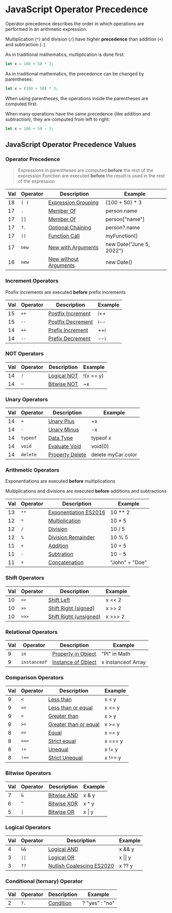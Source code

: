 # JavaScript Operator Precedence

Operator precedence describes the order in which operations are performed in an arithmetic expression.

Multiplication (`*`) and division (`/`) have higher **precedence** than addition (`+`) and subtraction (`-`).

As in traditional mathematics, multiplication is done first:

```javascript
let x = 100 + 50 * 3;
```

As in traditional mathematics, the precedence can be changed by parentheses:

```javascript
let x = (100 + 50) * 3;
```

When using parentheses, the operations inside the parentheses are computed first.

When many operations have the same precedence (like addition and subtraction), they are computed from left to right: 

```javascript
let x = 100 + 50 - 3;
```

## JavaScript Operator Precedence Values

### Operator Precedence

> Expressions in parentheses are computed **before** the rest of the expression
> Function are executed **before** the result is used in the rest of the expression 

| Val | Operator | Description                                                                                         | Example                  |
| --- | -------- | --------------------------------------------------------------------------------------------------- | ------------------------ |
| 18  | `( )`    | [Expression Grouping](https://www.w3schools.com/js/tryit.asp?filename=tryjs_arithmetic_precedence2) | (100 + 50) * 3           |
| 17  | `.`      | [Member Of](https://www.w3schools.com/js/tryit.asp?filename=tryjs_oper_member_of)                   | person.name              |
| 17  | `[]`     | [Member Of](https://www.w3schools.com/js/tryit.asp?filename=tryjs_oper_member_of2)                  | person["name"]           |
| 17  | `?.`     | [Optional Chaining](https://www.w3schools.com/js/tryit.asp?filename=tryjs_oper_optional_chaining)   | person?.name             |
| 17  | `()`     | [Function Call](https://www.w3schools.com/js/tryit.asp?filename=tryjs_functions)                    | myFunction()             |
| 17  | `new`    | [New with Arguments](https://www.w3schools.com/js/tryit.asp?filename=tryjs_date_new_arguments)      | new Date("June 5, 2022") |
| 16  | `new`    | [New without Arguments](https://www.w3schools.com/js/tryit.asp?filename=tryjs_date_current)         | new Date()               |

### Increment Operators

Posfix increments are executed **before** prefix increments

| Val | Operator | Description                                                                           | Example |
| --- | -------- | ------------------------------------------------------------------------------------- | ------- |
| 15  | `++`     | [Postfix Increment](https://www.w3schools.com/js/tryit.asp?filename=tryjs_oper_incr2) | i++     |
| 15  | `--`     | [Postfix Decrement](https://www.w3schools.com/js/tryit.asp?filename=tryjs_oper_decr2) | i--     |
| 14  | `++`     | [Prefix Increment](https://www.w3schools.com/js/tryit.asp?filename=tryjs_oper_incr)   | ++i     |
| 14  | `--`     | [Prefix Decrement](https://www.w3schools.com/js/tryit.asp?filename=tryjs_oper_decr)   | --i     |

### NOT Operators

| Val | Operator | Description                                                                      | Example   |
| --- | -------- | -------------------------------------------------------------------------------- | --------- |
| 14  | `!`      | [Logical NOT](https://www.w3schools.com/js/tryit.asp?filename=tryjs_oper_not)    | !(x == y) |
| 14  | `~`      | [Bitwise NOT](https://www.w3schools.com/js/tryit.asp?filename=tryjs_bitwise_not) | ~x        |

### Unary Operators

| Val | Operator | Description                                                                           | Example            |
| --- | -------- | ------------------------------------------------------------------------------------- | ------------------ |
| 14  | `+`      | [Unary Plus](https://www.w3schools.com/js/tryit.asp?filename=tryjs_oper_unary_plus)   | +x                 |
| 14  | `-`      | [Unary Minus](https://www.w3schools.com/js/tryit.asp?filename=tryjs_oper_unary_minus) | -x                 |
| 14  | `typeof` | [Data Type](https://www.w3schools.com/js/tryit.asp?filename=tryjs_typeof_all)         | typeof x           |
| 14  | `void`   | [Evaluate Void](https://www.w3schools.com/js/tryit.asp?filename=tryjs_oper_void)      | void(0)            |
| 14  | `delete` | [Property Delete](https://www.w3schools.com/js/tryit.asp?filename=tryjs_oper_delete)  | delete myCar.color |

### Arithmetic Operators

Exponentiations are executed **before** multiplications

Multiplications and divisions are executed **before** additions and subtractions

| Val | Operator | Description                                                                                          | Example        |
| --- | -------- | ---------------------------------------------------------------------------------------------------- | -------------- |
| 13  | `**`     | [Exponentiation ES2016](https://www.w3schools.com/js/tryit.asp?filename=tryjs_arithmetric_exponent1) | 10 ** 2        |
| 12  | `*`      | [Multiplication](https://www.w3schools.com/js/tryit.asp?filename=tryjs_oper_mult)                    | 10 * 5         |
| 12  | `/`      | [Division](https://www.w3schools.com/js/tryit.asp?filename=tryjs_oper_div)                           | 10 / 5         |
| 12  | `%`      | [Division Remainder](https://www.w3schools.com/js/tryit.asp?filename=tryjs_oper_mod)                 | 10 % 5         |
| 11  | `+`      | [Addition](https://www.w3schools.com/js/tryit.asp?filename=tryjs_oper_add)                           | 10 + 5         |
| 11  | `-`      | [Subtration](https://www.w3schools.com/js/tryit.asp?filename=tryjs_oper_sub)                         | 10 - 5         |
| 11  | `+`      | [Concatenation](https://www.w3schools.com/js/tryit.asp?filename=tryjs_oper_concatenate)              | "John" + "Doe" |

### Shift Operators

| Val | Operator | Description                                                                                      | Example |
| --- | -------- | ------------------------------------------------------------------------------------------------ | ------- |
| 10  | `<<`     | [Shift Left](https://www.w3schools.com/js/tryit.asp?filename=tryjs_bitwise_left)                 | x << 2  |
| 10  | `>>`     | [Shift Right (signed)](https://www.w3schools.com/js/tryit.asp?filename=tryjs_bitwise_right_sign) | x >> 2  |
| 10  | `>>>`    | [Shift Right (unsigned)](https://www.w3schools.com/js/tryit.asp?filename=tryjs_bitwise_right)    | x >>> 2 |


### Relational Operators

| Val | Operator     | Description                                                                                 | Example            |
| --- | ------------ | ------------------------------------------------------------------------------------------- | ------------------ |
| 9   | `in`         | [Property in Object](https://www.w3schools.com/js/tryit.asp?filename=tryjs_oper_in)         | "PI" in Math       |
| 9   | `instanceof` | [Instance of Object](https://www.w3schools.com/js/tryit.asp?filename=tryjs_oper_instanceof) | x instanceof Array |

### Comparison Operators

| Val | Operator | Description                                                                                 | Example |
| --- | -------- | ------------------------------------------------------------------------------------------- | ------- |
| 9   | `<`      | [Less than](https://www.w3schools.com/js/tryit.asp?filename=tryjs_comparison9)              | x < y   |
| 9   | `<=`     | [Less than or equal](https://www.w3schools.com/js/tryit.asp?filename=tryjs_comparison11)    | x <= y  |
| 9   | `>`      | [Greater than](https://www.w3schools.com/js/tryit.asp?filename=tryjs_comparison8)           | x > y   |
| 9   | `>=`     | [Greater than or equal](https://www.w3schools.com/js/tryit.asp?filename=tryjs_comparison10) | x >= y  |
| 8   | `==`     | [Equal](https://www.w3schools.com/js/tryit.asp?filename=tryjs_comparison1)                  | x == y  |
| 8   | `===`    | [Strict equal](https://www.w3schools.com/js/tryit.asp?filename=tryjs_comparison4)           | x === y |
| 8   | `!=`     | [Unequal](https://www.w3schools.com/js/tryit.asp?filename=tryjs_comparison5)                | x != y  |
| 8   | `!==`    | [Strict Unequal](https://www.w3schools.com/js/tryit.asp?filename=tryjs_comparison6)         | x !== y |

### Bitwise Operators

| Val | Operator | Description                                                                      | Example |
| --- | -------- | -------------------------------------------------------------------------------- | ------- |
| 7   | `&`      | [Bitwise AND](https://www.w3schools.com/js/tryit.asp?filename=tryjs_bitwise_and) | x & y   |
| 6   | `^`      | [Bitwise XOR](https://www.w3schools.com/js/tryit.asp?filename=tryjs_bitwise_xor) | x ^ y   |
| 5   | `\|`     | [Bitwise OR](https://www.w3schools.com/js/tryit.asp?filename=tryjs_bitwise_or)   | x \| y  |

### Logical Operators

| Val | Operator | Description                                                                                | Example  |
| --- | -------- | ------------------------------------------------------------------------------------------ | -------- |
| 4   | `&&`     | [Logical AND](https://www.w3schools.com/js/tryit.asp?filename=tryjs_comparison_and)        | x && y   |
| 3   | `\|\|`   | [Logical OR](https://www.w3schools.com/js/tryit.asp?filename=tryjs_comparison_or)          | x \|\| y |
| 3   | `??`     | [Nullish Coalescing ES2020](https://www.w3schools.com/js/tryit.asp?filename=tryjs_nullish) | x ?? y   |

### Conditional (ternary) Operator

| Val | Operator | Description                                                                   | Example        |
| --- | -------- | ----------------------------------------------------------------------------- | -------------- |
| 2   | `?.`     | [Condition](https://www.w3schools.com/js/tryit.asp?filename=tryjs_comparison) | ? "yes" : "no" |